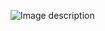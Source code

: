 ![Image description](https://github.com/narayan-paudel/DSPS_EPAUDEL/blob/master/HW8_ePaudel/lib_circ.jpg)
